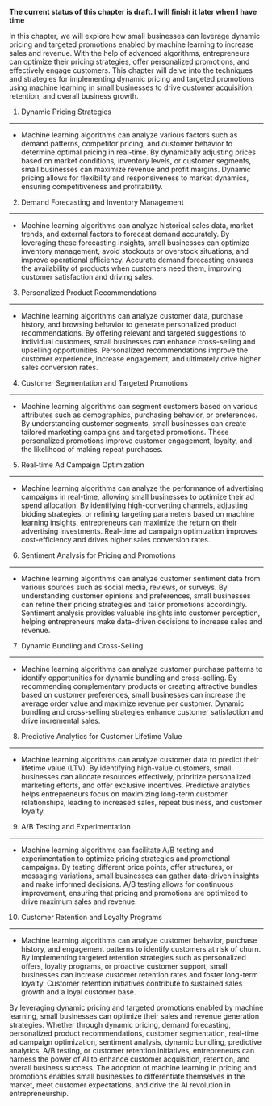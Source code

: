 **The current status of this chapter is draft. I will finish it later when I have time**

In this chapter, we will explore how small businesses can leverage dynamic pricing and targeted promotions enabled by machine learning to increase sales and revenue. With the help of advanced algorithms, entrepreneurs can optimize their pricing strategies, offer personalized promotions, and effectively engage customers. This chapter will delve into the techniques and strategies for implementing dynamic pricing and targeted promotions using machine learning in small businesses to drive customer acquisition, retention, and overall business growth.

1. Dynamic Pricing Strategies
-----------------------------

* Machine learning algorithms can analyze various factors such as demand patterns, competitor pricing, and customer behavior to determine optimal pricing in real-time. By dynamically adjusting prices based on market conditions, inventory levels, or customer segments, small businesses can maximize revenue and profit margins. Dynamic pricing allows for flexibility and responsiveness to market dynamics, ensuring competitiveness and profitability.

2. Demand Forecasting and Inventory Management
----------------------------------------------

* Machine learning algorithms can analyze historical sales data, market trends, and external factors to forecast demand accurately. By leveraging these forecasting insights, small businesses can optimize inventory management, avoid stockouts or overstock situations, and improve operational efficiency. Accurate demand forecasting ensures the availability of products when customers need them, improving customer satisfaction and driving sales.

3. Personalized Product Recommendations
---------------------------------------

* Machine learning algorithms can analyze customer data, purchase history, and browsing behavior to generate personalized product recommendations. By offering relevant and targeted suggestions to individual customers, small businesses can enhance cross-selling and upselling opportunities. Personalized recommendations improve the customer experience, increase engagement, and ultimately drive higher sales conversion rates.

4. Customer Segmentation and Targeted Promotions
------------------------------------------------

* Machine learning algorithms can segment customers based on various attributes such as demographics, purchasing behavior, or preferences. By understanding customer segments, small businesses can create tailored marketing campaigns and targeted promotions. These personalized promotions improve customer engagement, loyalty, and the likelihood of making repeat purchases.

5. Real-time Ad Campaign Optimization
-------------------------------------

* Machine learning algorithms can analyze the performance of advertising campaigns in real-time, allowing small businesses to optimize their ad spend allocation. By identifying high-converting channels, adjusting bidding strategies, or refining targeting parameters based on machine learning insights, entrepreneurs can maximize the return on their advertising investments. Real-time ad campaign optimization improves cost-efficiency and drives higher sales conversion rates.

6. Sentiment Analysis for Pricing and Promotions
------------------------------------------------

* Machine learning algorithms can analyze customer sentiment data from various sources such as social media, reviews, or surveys. By understanding customer opinions and preferences, small businesses can refine their pricing strategies and tailor promotions accordingly. Sentiment analysis provides valuable insights into customer perception, helping entrepreneurs make data-driven decisions to increase sales and revenue.

7. Dynamic Bundling and Cross-Selling
-------------------------------------

* Machine learning algorithms can analyze customer purchase patterns to identify opportunities for dynamic bundling and cross-selling. By recommending complementary products or creating attractive bundles based on customer preferences, small businesses can increase the average order value and maximize revenue per customer. Dynamic bundling and cross-selling strategies enhance customer satisfaction and drive incremental sales.

8. Predictive Analytics for Customer Lifetime Value
---------------------------------------------------

* Machine learning algorithms can analyze customer data to predict their lifetime value (LTV). By identifying high-value customers, small businesses can allocate resources effectively, prioritize personalized marketing efforts, and offer exclusive incentives. Predictive analytics helps entrepreneurs focus on maximizing long-term customer relationships, leading to increased sales, repeat business, and customer loyalty.

9. A/B Testing and Experimentation
----------------------------------

* Machine learning algorithms can facilitate A/B testing and experimentation to optimize pricing strategies and promotional campaigns. By testing different price points, offer structures, or messaging variations, small businesses can gather data-driven insights and make informed decisions. A/B testing allows for continuous improvement, ensuring that pricing and promotions are optimized to drive maximum sales and revenue.

10. Customer Retention and Loyalty Programs
-------------------------------------------

* Machine learning algorithms can analyze customer behavior, purchase history, and engagement patterns to identify customers at risk of churn. By implementing targeted retention strategies such as personalized offers, loyalty programs, or proactive customer support, small businesses can increase customer retention rates and foster long-term loyalty. Customer retention initiatives contribute to sustained sales growth and a loyal customer base.

By leveraging dynamic pricing and targeted promotions enabled by machine learning, small businesses can optimize their sales and revenue generation strategies. Whether through dynamic pricing, demand forecasting, personalized product recommendations, customer segmentation, real-time ad campaign optimization, sentiment analysis, dynamic bundling, predictive analytics, A/B testing, or customer retention initiatives, entrepreneurs can harness the power of AI to enhance customer acquisition, retention, and overall business success. The adoption of machine learning in pricing and promotions enables small businesses to differentiate themselves in the market, meet customer expectations, and drive the AI revolution in entrepreneurship.
